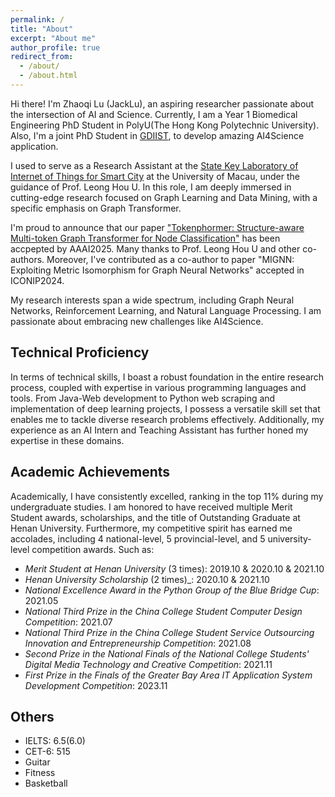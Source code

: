 ```yaml
---
permalink: /
title: "About"
excerpt: "About me"
author_profile: true
redirect_from: 
  - /about/
  - /about.html
---
```


Hi there! I'm Zhaoqi Lu (JackLu), an aspiring researcher passionate about the intersection of AI and Science. Currently, I am  a Year 1 Biomedical Engineering PhD Student in PolyU(The Hong Kong Polytechnic University). Also, I'm a joint PhD Student in [GDIIST](https://www.gdiist.cn/research/team_detail/12), to develop amazing AI4Science application.

I used to serve as a Research Assistant at the [State Key Laboratory of Internet of Things for Smart City](https://skliotsc.um.edu.mo/people/master-student/) at the University of Macau, under the guidance of Prof. Leong Hou U. In this role, I am deeply immersed in cutting-edge research focused on Graph Learning and Data Mining, with a specific emphasis on Graph Transformer.

I'm proud to announce that our paper ["Tokenphormer: Structure-aware Multi-token Graph Transformer for Node Classification"](https://openreview.net/forum?id=4oJTTlID57&noteId=kReYaR6KSK&referrer=%5BAuthor%20Console%5D(%2Fgroup%3Fid%3DAAAI.org%2F2025%2FConference%2FAuthors%23your-submissions)) has been accpepted by AAAI2025. Many thanks to Prof. Leong Hou U and other co-authors. Moreover, I've contributed as a co-author to paper "MIGNN: Exploiting Metric Isomorphism for Graph Neural Networks" accepted in ICONIP2024.

My research interests span a wide spectrum, including Graph Neural Networks, Reinforcement Learning, and Natural Language Processing. I am passionate about embracing new challenges like AI4Science.

Technical Proficiency
------
In terms of technical skills, I boast a robust foundation in the entire research process, coupled with expertise in various programming languages and tools. From Java-Web development to Python web scraping and implementation of deep learning projects, I possess a versatile skill set that enables me to tackle diverse research problems effectively. Additionally, my experience as an AI Intern and Teaching Assistant has further honed my expertise in these domains.

Academic Achievements
------
Academically, I have consistently excelled, ranking in the top 11% during my undergraduate studies. I am honored to have received multiple Merit Student awards, scholarships, and the title of Outstanding Graduate at Henan University. Furthermore, my competitive spirit has earned me accolades, including 4 national-level, 5 provincial-level, and 5 university-level competition awards. Such as:
  - _Merit Student at Henan University_ (3 times): 2019.10 & 2020.10 & 2021.10
  - _Henan University Scholarship_ (2 times)_: 2020.10 & 2021.10
  - _National Excellence Award in the Python Group of the Blue Bridge Cup_: 2021.05
  - _National Third Prize in the China College Student Computer Design Competition_: 2021.07
  - _National Third Prize in the China College Student Service Outsourcing Innovation and Entrepreneurship Competition_: 2021.08
  - _Second Prize in the National Finals of the National College Students' Digital Media Technology and Creative Competition_: 2021.11
  - _First Prize in the Finals of the Greater Bay Area IT Application System Development Competition_: 2023.11


Others
------

- IELTS: 6.5(6.0)
- CET-6: 515
- Guitar
- Fitness
- Basketball